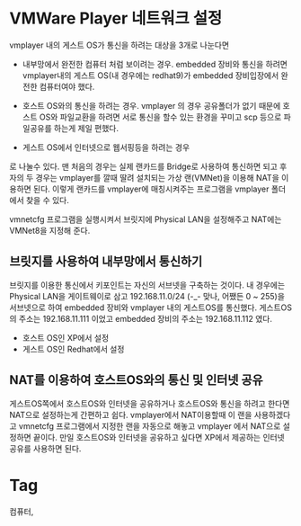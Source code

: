 VMWare Player 네트워크 설정
=========================

vmplayer 내의 게스트 OS가 통신을 하려는 대상을 3개로 나눈다면

 * 내부망에서 완전한 컴퓨터 처럼 보이려는 경우. embedded 장비와 통신을 하려면 vmplayer내의 게스트 OS(내 경우에는 redhat9)가 embedded 장비입장에서 완전한 컴퓨터여야 했다.
  
 * 호스트 OS와의 통신을 하려는 경우. vmplayer 의 경우 공유폴더가 없기 때문에 호스트 OS와 파일교환을 하려면 서로 통신을 할수 있는 환경을 꾸미고 scp 등으로 파일공유를 하는게 제일 편했다.
  
 * 게스트 OS에서 인터넷으로 웹서핑등을 하려는 경우
  
로 나눌수 있다. 맨 처음의 경우는 실제 랜카드를 Bridge로 사용하여 통신하면 되고 후자의 두 경우는 vmplayer를 깔때 딸려 설치되는 가상 랜(VMNet)을 이용해 NAT을 이용하면 된다. 이렇게 랜카드를 vmplayer에 매칭시켜주는 프로그램을 vmplayer 폴더에서 찾을 수 있다.

vmnetcfg 프로그램을 실행시켜서 브릿지에 Physical LAN을 설정해주고 NAT에는 VMNet8을 지정해 준다.

브릿지를 사용하여 내부망에서 통신하기
-----------------------------

브릿지를 이용한 통신에서 키포인트는 자신의 서브넷을 구축하는 것이다. 내 경우에는 Physical LAN을 게이트웨이로 삼고 192.168.11.0/24 (-_- 맞나, 어쨌든 0 ~ 255)을 서브넷으로 하여 embedded 장비와 vmplayer 내의 게스트OS를 통신했다. 게스트OS의 주소는 192.168.11.111 이었고 embedded 장비의 주소는 192.168.11.112 였다.

 * 호스트 OS인 XP에서 설정
 * 게스트 OS인 Redhat에서 설정

NAT를 이용하여 호스트OS와의 통신 및 인터넷 공유
--------------------------------------
게스트OS쪽에서 호스트OS와 인터넷을 공유하거나 호스트OS와 통신을 하려고 한다면 NAT으로 설정하는게 간편하고 쉽다. vmplayer에서 NAT이용할때 이 랜을 사용하겠다고 vmnetcfg 프로그램에서 지정한 랜을 자동으로 해놓고 vmplayer 에서 NAT으로 설정하면 끝이다. 만일 호스트OS와 인터넷을 공유하고 싶다면 XP에서 제공하는 인터넷 공유를 사용하면 된다.

Tag
====
컴퓨터,